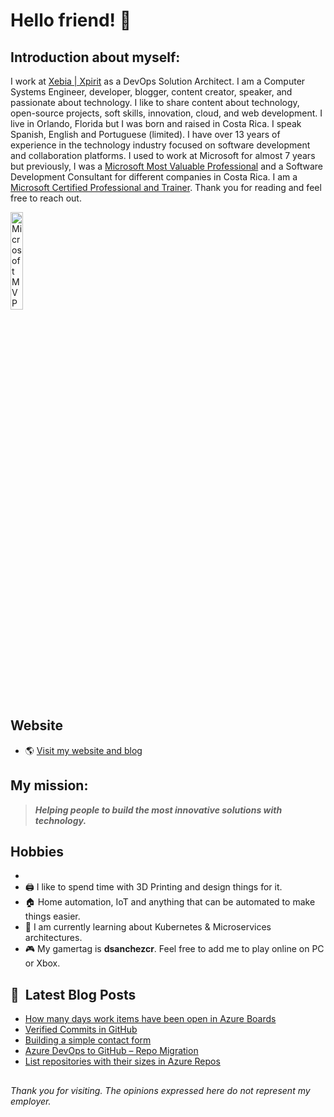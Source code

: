 # Hello friend! 👋

## Introduction about myself:

I work at [Xebia | Xpirit](https://xpirit.com/david) as a DevOps Solution Architect. I am a Computer Systems Engineer, developer, blogger, content creator, speaker, and passionate about technology. I like to share content about technology, open-source projects, soft skills, innovation, cloud, and web development. I live in Orlando, Florida but I was born and raised in Costa Rica. I speak Spanish, English and Portuguese (limited). I have over 13 years of experience in the technology industry focused on software development and collaboration platforms. I used to work at Microsoft for almost 7 years but previously, I was a [Microsoft Most Valuable Professional](https://mvp.microsoft.com/en-us/PublicProfile/5000234) and a Software Development Consultant for different companies in Costa Rica. I am a [Microsoft Certified Professional and Trainer](https://credly.com/users/dsanchezcr/badges). Thank you for reading and feel free to reach out.

<a href="https://www.credly.com/earner/earned/badge/ed70c14c-8461-4cd1-9a72-b4d61fabf073"><img src="https://images.credly.com/images/307e548a-c59d-4b65-b3d7-cdced866f27f/image.png" alt="Microsoft MVP Alumni" width="20%" height="20%"></a>

## Website
- 🌎 [Visit my website and blog](https://dsanchezcr.com)

## My mission:
> ***Helping people to build the most innovative solutions with technology.***

## Hobbies 
- 
- 🖨️ I like to spend time with 3D Printing and design things for it.
- 🏠 Home automation, IoT and anything that can be automated to make things easier.
- 🌱 I am currently learning about Kubernetes & Microservices architectures.
- 🎮 My gamertag is **dsanchezcr**. Feel free to add me to play online on PC or Xbox.

## 📕 &nbsp;**Latest Blog Posts**
<!-- BLOG-POST-LIST:START -->
- [How many days work items have been open in Azure Boards](https://dsanchezcr.com/blog/days-work-items-open)
- [Verified Commits in GitHub](https://dsanchezcr.com/blog/verified-commits-in-github)
- [Building a simple contact form](https://dsanchezcr.com/blog/building-a-contact-form-with-azure)
- [Azure DevOps to GitHub – Repo Migration](https://dsanchezcr.com/blog/azure-devops-to-github-repo-migration)
- [List repositories with their sizes in Azure Repos](https://dsanchezcr.com/blog/list-azure-repos-with-sizes)
<!-- BLOG-POST-LIST:END -->

##
*Thank you for visiting. The opinions expressed here do not represent my employer.*
